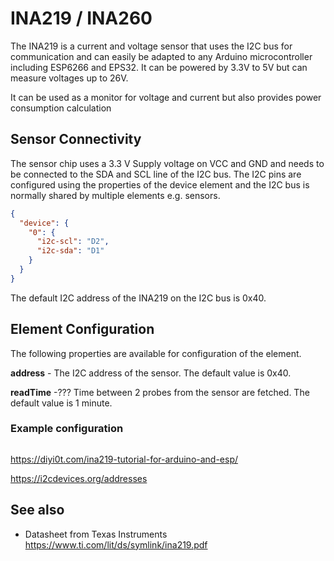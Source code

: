 # INA219 / INA260

The INA219 is a current and voltage sensor that uses the I2C bus for communication and can easily be adapted to any Arduino microcontroller
including ESP6266 and EPS32. It can be powered by 3.3V to 5V but can measure voltages up to 26V.

It can be used as a monitor for voltage and current but also provides power consumption calculation  

## Sensor Connectivity

The sensor chip uses a 3.3 V Supply voltage on VCC and GND and needs to be connected to the SDA and SCL line of the I2C bus. The I2C pins are configured using the properties of the device element and the I2C bus is normally shared by multiple elements e.g. sensors.

```json
{
  "device": {
    "0": {
      "i2c-scl": "D2",
      "i2c-sda": "D1"
    }
  }
}
```

The default I2C address of the INA219 on the I2C bus is 0x40.


## Element Configuration

The following properties are available for configuration of the element.

<object data="/element.svg?ina219" type="image/svg+xml"></object>

**address** - The I2C address of the sensor. The default value is 0x40.

**readTime** -??? Time between 2 probes from the sensor are fetched. The default value is 1 minute.


### Example configuration

```json

```


https://diyi0t.com/ina219-tutorial-for-arduino-and-esp/

https://i2cdevices.org/addresses




## See also

* Datasheet from Texas Instruments <https://www.ti.com/lit/ds/symlink/ina219.pdf>
